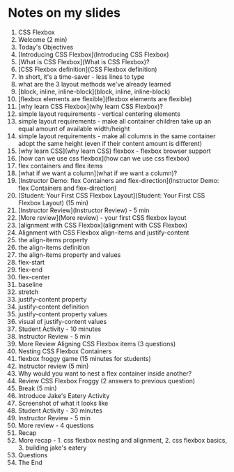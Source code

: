 # Notes on my slides

1. CSS Flexbox
2. Welcome (2 min)
3. Today's Objectives
4. [Introducing CSS Flexbox](Introducing CSS Flexbox)
5. [What is CSS Flexbox](What is CSS Flexbox)?
6. [CSS Flexbox definition](CSS Flexbox definition)
7. In short, it's a time-saver - less lines to type
8. what are the 3 layout methods we've already learned
9. [block, inline, inline-block](block, inline, inline-block)
10. [flexbox elements are flexible](flexbox elements are flexible)
11. [why learn CSS Flexbox](why learn CSS Flexbox)?
12. simple layout requirements - vertical centering elements
13. simple layout requirements - make all container children take up an equal amount of available width/height
14. simple layout requirements - make all columns in the same container adopt the same height (even if their content amount is different)
15. [why learn CSS](why learn CSS) flexbox - flexbox browser support
16. [how can we use css flexbox](how can we use css flexbox)
17. flex containers and flex items
18. [what if we want a column](what if we want a column)?
19. [Instructor Demo: flex Containers and flex-direction](Instructor Demo: flex Containers and flex-direction)
20. [Student: Your First CSS Flexbox Layout](Student: Your First CSS Flexbox Layout) (15 min)
21. [Instructor Review](Instructor Review) - 5 min
22. [More review](More review) - your first CSS flexbox layout
23. [alignment with CSS Flexbox](alignment with CSS Flexbox)
24. Alignment with CSS Flexbox align-items and justify-content
25. the align-items property
26. the align-items definition
27. the align-items property and values
28. flex-start
29. flex-end
30. flex-center
31. baseline
32. stretch
33. justify-content property
34. justify-content definition
35. justify-content property values
36. visual of justify-content values
37. Student Activity - 10 minutes
38. Instructor Review - 5 min
39. More Review Aligning CSS Flexbox items (3 questions)
40. Nesting CSS Flexbox Containers
41. flexbox froggy game (15 minutes for students)
42. Instructor review (5 min)
43. Why would you want to nest a flex container inside another?
44. Review CSS Flexbox Froggy (2 answers to previous question)
45. Break (5 min)
46. Introduce Jake's Eatery Activity
47. Screenshot of what it looks like
48. Student Activity - 30 minutes
49. Instructor Review - 5 min
50. More review - 4 questions
51. Recap
52. More recap - 1. css flexbox nesting and alignment, 2. css flexbox basics, 3. building jake's eatery
53. Questions
54. The End

